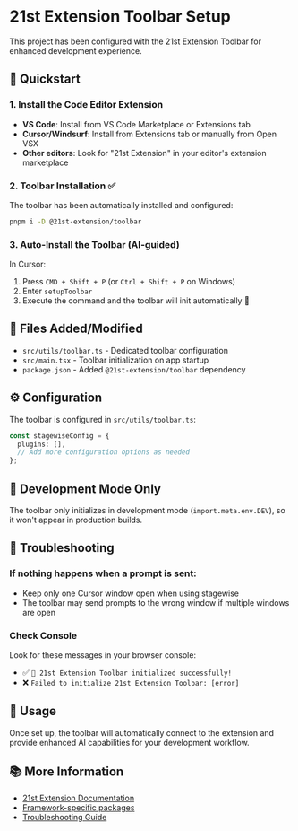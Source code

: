 # 21st Extension Toolbar Setup

This project has been configured with the 21st Extension Toolbar for enhanced development experience.

## 🚀 Quickstart

### 1. Install the Code Editor Extension
- **VS Code**: Install from VS Code Marketplace or Extensions tab
- **Cursor/Windsurf**: Install from Extensions tab or manually from Open VSX
- **Other editors**: Look for "21st Extension" in your editor's extension marketplace

### 2. Toolbar Installation ✅
The toolbar has been automatically installed and configured:

```bash
pnpm i -D @21st-extension/toolbar
```

### 3. Auto-Install the Toolbar (AI-guided)
In Cursor:
1. Press `CMD + Shift + P` (or `Ctrl + Shift + P` on Windows)
2. Enter `setupToolbar`
3. Execute the command and the toolbar will init automatically 🦄

## 📁 Files Added/Modified

- `src/utils/toolbar.ts` - Dedicated toolbar configuration
- `src/main.tsx` - Toolbar initialization on app startup
- `package.json` - Added `@21st-extension/toolbar` dependency

## ⚙️ Configuration

The toolbar is configured in `src/utils/toolbar.ts`:

```typescript
const stagewiseConfig = {
  plugins: [],
  // Add more configuration options as needed
};
```

## 🔧 Development Mode Only

The toolbar only initializes in development mode (`import.meta.env.DEV`), so it won't appear in production builds.

## 🚫 Troubleshooting

### If nothing happens when a prompt is sent:
- Keep only one Cursor window open when using stagewise
- The toolbar may send prompts to the wrong window if multiple windows are open

### Check Console
Look for these messages in your browser console:
- ✅ `🎉 21st Extension Toolbar initialized successfully!`
- ❌ `Failed to initialize 21st Extension Toolbar: [error]`

## 🎯 Usage

Once set up, the toolbar will automatically connect to the extension and provide enhanced AI capabilities for your development workflow.

## 📚 More Information

- [21st Extension Documentation](https://21st-extension.com)
- [Framework-specific packages](https://21st-extension.com/frameworks)
- [Troubleshooting Guide](https://21st-extension.com/troubleshooting)
